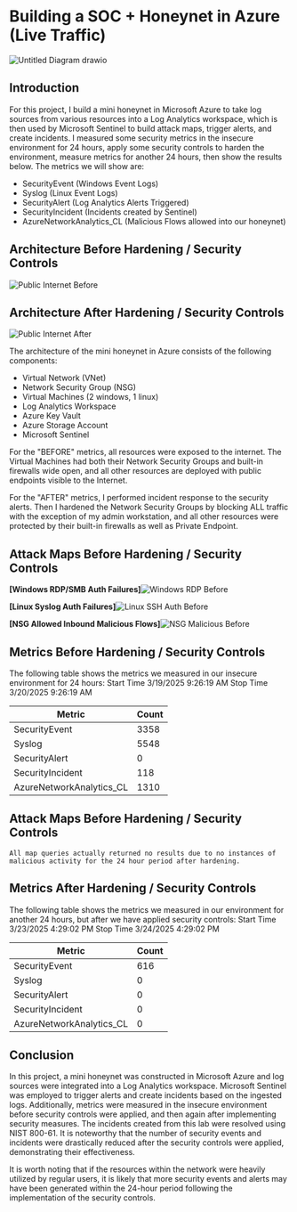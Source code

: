 # Building a SOC + Honeynet in Azure (Live Traffic)
![Untitled Diagram drawio](https://github.com/user-attachments/assets/f6f1c964-fd8c-4954-80f6-8cc2551e7f86)


## Introduction

For this project, I build a mini honeynet in Microsoft Azure to take log sources from various resources into a Log Analytics workspace, which is then used by Microsoft Sentinel to build attack maps, trigger alerts, and create incidents. I measured some security metrics in the insecure environment for 24 hours, apply some security controls to harden the environment, measure metrics for another 24 hours, then show the results below. The metrics we will show are:

- SecurityEvent (Windows Event Logs)
- Syslog (Linux Event Logs)
- SecurityAlert (Log Analytics Alerts Triggered)
- SecurityIncident (Incidents created by Sentinel)
- AzureNetworkAnalytics_CL (Malicious Flows allowed into our honeynet)

## Architecture Before Hardening / Security Controls
![Public Internet Before](https://github.com/user-attachments/assets/33b450ee-b57e-45b8-9b46-6cb5cb10141d)



## Architecture After Hardening / Security Controls
![Public Internet After](https://github.com/user-attachments/assets/a5144945-2a25-4c95-a16d-63c97f6abc0e)



The architecture of the mini honeynet in Azure consists of the following components:

- Virtual Network (VNet)
- Network Security Group (NSG)
- Virtual Machines (2 windows, 1 linux)
- Log Analytics Workspace
- Azure Key Vault
- Azure Storage Account
- Microsoft Sentinel

For the "BEFORE" metrics, all resources were exposed to the internet. The Virtual Machines had both their Network Security Groups and built-in firewalls wide open, and all other resources are deployed with public endpoints visible to the Internet.

For the "AFTER" metrics, I performed incident response to the security alerts. Then I hardened the Network Security Groups by blocking ALL traffic with the exception of my admin workstation, and all other resources were protected by their built-in firewalls as well as Private Endpoint.

## Attack Maps Before Hardening / Security Controls
**[Windows RDP/SMB Auth Failures]**![Windows RDP Before](https://github.com/user-attachments/assets/c552c091-9d06-4282-a0a3-9b7b6686ce6c)


**[Linux Syslog Auth Failures]**![Linux SSH Auth Before](https://github.com/user-attachments/assets/b7089069-da31-4053-8ebd-1c7097d0e258)


**[NSG Allowed Inbound Malicious Flows]**![NSG Malicious Before](https://github.com/user-attachments/assets/3944a4a9-9ef2-4b57-997c-2bd389bb4120)



## Metrics Before Hardening / Security Controls

The following table shows the metrics we measured in our insecure environment for 24 hours:
Start Time 3/19/2025  9:26:19 AM
Stop Time 3/20/2025  9:26:19 AM

| Metric                   | Count
| ------------------------ | -----
| SecurityEvent            | 3358
| Syslog                   | 5548
| SecurityAlert            | 0
| SecurityIncident         | 118
| AzureNetworkAnalytics_CL | 1310

## Attack Maps Before Hardening / Security Controls

```All map queries actually returned no results due to no instances of malicious activity for the 24 hour period after hardening.```

## Metrics After Hardening / Security Controls

The following table shows the metrics we measured in our environment for another 24 hours, but after we have applied security controls:
Start Time 3/23/2025  4:29:02 PM
Stop Time	3/24/2025  4:29:02 PM

| Metric                   | Count
| ------------------------ | -----
| SecurityEvent            | 616
| Syslog                   | 0
| SecurityAlert            | 0
| SecurityIncident         | 0
| AzureNetworkAnalytics_CL | 0

## Conclusion

In this project, a mini honeynet was constructed in Microsoft Azure and log sources were integrated into a Log Analytics workspace. Microsoft Sentinel was employed to trigger alerts and create incidents based on the ingested logs. Additionally, metrics were measured in the insecure environment before security controls were applied, and then again after implementing security measures. The incidents created from this lab were resolved using NIST 800-61. It is noteworthy that the number of security events and incidents were drastically reduced after the security controls were applied, demonstrating their effectiveness.

It is worth noting that if the resources within the network were heavily utilized by regular users, it is likely that more security events and alerts may have been generated within the 24-hour period following the implementation of the security controls.
